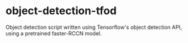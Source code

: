 # object-detection-tfod

Object detection script written using Tensorflow's object detection API, using a  pretrained faster-RCCN model.

